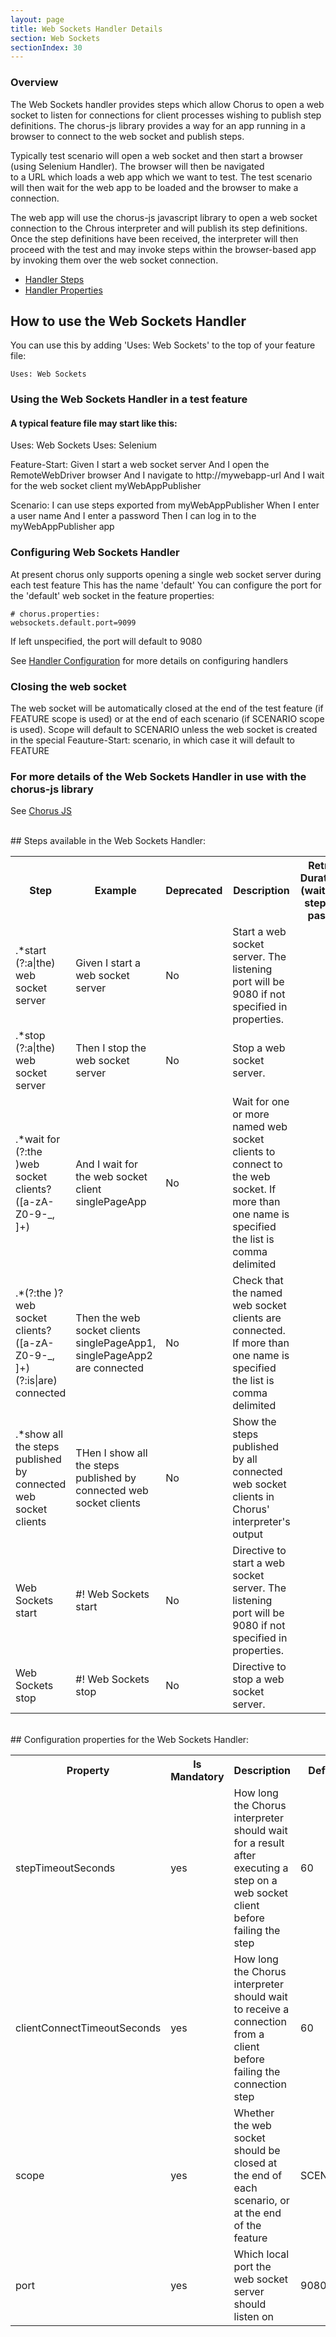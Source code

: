 ```yaml
---
layout: page
title: Web Sockets Handler Details
section: Web Sockets
sectionIndex: 30
---
```


### Overview 

The Web Sockets handler provides steps which allow Chorus to open a web socket to listen for connections for client processes wishing to 
publish step definitions. The chorus-js library provides a way for an app running in a browser to connect to the web socket and publish steps. 

Typically test scenario will open a web socket and then start a browser (using Selenium Handler). The browser will then be navigated  
to a URL which loads a web app which we want to test. The test scenario will then wait for the web app to be loaded and the browser to make a connection.

The web app will use the chorus-js javascript library to open a web socket connection to the Chrous interpreter
and will publish its step definitions. Once the step definitions have been received, the interpreter will then proceed with the test
and may invoke steps within the browser-based app by invoking them over the web socket connection.

* [Handler Steps](#steps)  
* [Handler Properties](#properties)

## How to use the Web Sockets Handler

You can use this by adding 'Uses: Web Sockets' to the top of your feature file:

    Uses: Web Sockets
         

### Using the Web Sockets Handler in a test feature

#### A typical feature file may start like this:

Uses: Web Sockets
Uses: Selenium

  Feature-Start:
    Given I start a web socket server
    And I open the RemoteWebDriver browser
    And I navigate to http://mywebapp-url
    And I wait for the web socket client myWebAppPublisher
  
  Scenario: I can use steps exported from myWebAppPublisher
    When I enter a user name
    And I enter a password
    Then I can log in to the myWebAppPublisher app

### Configuring Web Sockets Handler

At present chorus only supports opening a single web socket server during each test feature
This has the name 'default' 
You can configure the port for the 'default' web socket in the feature properties:

    # chorus.properties:
    websockets.default.port=9099

If left unspecified, the port will default to 9080

See [Handler Configuration](/pages/Handlers/HandlerConfiguration) for more details on configuring handlers

### Closing the web socket

The web socket will be automatically closed at the end of the test feature (if FEATURE scope is used) or at the end of 
each scenario (if SCENARIO scope is used). Scope will default to SCENARIO unless the web socket is created in the 
special Feauture-Start: scenario, in which case it will default to FEATURE


### For more details of the Web Sockets Handler in use with the chorus-js library

See [Chorus JS](/pages/DistributedTesting/ChorusJS) 


  
<br/>
<a name="steps"/>
## Steps available in the Web Sockets Handler:
  
<br/>
<table>
    <tr>
        <th>Step</th><th>Example</th><th>Deprecated</th><th>Description</th><th>Retry Duration (wait for step to pass)</th>
    </tr>
    <tr>
        <td>.*start (?:a|the) web socket server</td>
        <td>Given I start a web socket server</td>
        <td>No</td>
        <td>Start a web socket server. The listening port will be 9080 if not specified in properties.</td>
        <td></td>
    </tr>
    <tr>
        <td>.*stop (?:a|the) web socket server</td>
        <td>Then I stop the web socket server</td>
        <td>No</td>
        <td>Stop a web socket server.</td>
        <td></td>
    </tr>
    <tr>
        <td>.*wait for (?:the )web socket clients? ([a-zA-Z0-9-_, ]+)</td>
        <td>And I wait for the web socket client singlePageApp</td>
        <td>No</td>
        <td>Wait for one or more named web socket clients to connect to the web socket. If more than one name is specified the list is comma delimited</td>
        <td></td>
    </tr>
    <tr>
        <td>.*(?:the )?web socket clients? ([a-zA-Z0-9-_, ]+) (?:is|are) connected</td>
        <td>Then the web socket clients singlePageApp1, singlePageApp2 are connected</td>
        <td>No</td>
        <td>Check that the named web socket clients are connected. If more than one name is specified the list is comma delimited</td>
        <td></td>
    </tr>
    <tr>
        <td>.*show all the steps published by connected web socket clients</td>
        <td>THen I show all the steps published by connected web socket clients</td>
        <td>No</td>
        <td>Show the steps published by all connected web socket clients in Chorus' interpreter's output</td>
        <td></td>
    </tr>
    <tr>
        <td>Web Sockets start</td>
        <td>#! Web Sockets start</td>
        <td>No</td>
        <td>Directive to start a web socket server. The listening port will be 9080 if not specified in properties.</td>
        <td></td>
    </tr>
    <tr>
        <td>Web Sockets stop</td>
        <td>#! Web Sockets stop</td>
        <td>No</td>
        <td>Directive to stop a web socket server.</td>
        <td></td>
    </tr>

</table>
  

<br/>
<a name="properties"/>
## Configuration properties for the Web Sockets Handler:
  
<br/>
<table>
    <tr>
        <th>Property</th><th>Is Mandatory</th><th>Description</th><th>Default</th><th>Validation</th>
    </tr>
    <tr>
        <td>stepTimeoutSeconds</td>
        <td>yes</td>
        <td>How long the Chorus interpreter should wait for a result after executing a step on a web socket client before failing the step</td>
        <td>60</td>
        <td>\d+</td>
    </tr>
    <tr>
        <td>clientConnectTimeoutSeconds</td>
        <td>yes</td>
        <td>How long the Chorus interpreter should wait to receive a connection from a client before failing the connection step</td>
        <td>60</td>
        <td>\d+</td>
    </tr>
    <tr>
        <td>scope</td>
        <td>yes</td>
        <td>Whether the web socket should be closed at the end of each scenario, or at the end of the feature</td>
        <td>SCENARIO</td>
        <td>One of: SCENARIO, FEATURE</td>
    </tr>
    <tr>
        <td>port</td>
        <td>yes</td>
        <td>Which local port the web socket server should listen on</td>
        <td>9080</td>
        <td>\d+</td>
    </tr>

</table>
